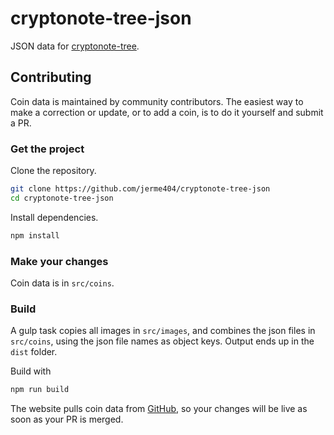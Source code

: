 # cryptonote-tree-json
JSON data for [cryptonote-tree](https://github.com/jerme404/cryptonote-tree).

## Contributing
Coin data is maintained by community contributors.  The easiest way to make a correction or update, or to add a coin, is to do it yourself and submit a PR.  

### Get the project
Clone the repository.
```bash
git clone https://github.com/jerme404/cryptonote-tree-json
cd cryptonote-tree-json
```
Install dependencies.
```bash
npm install
```

### Make your changes
Coin data is in `src/coins`.

### Build
A gulp task copies all images in `src/images`, and combines the json files in `src/coins`, using the json file names as object keys.  Output ends up in the `dist` folder.

Build with
```bash
npm run build
```

The website pulls coin data from [GitHub](https://github.com/jerme404/cryptonote-tree-json/blob/master/dist/coins.json), so your changes will be live as soon as your PR is merged.
